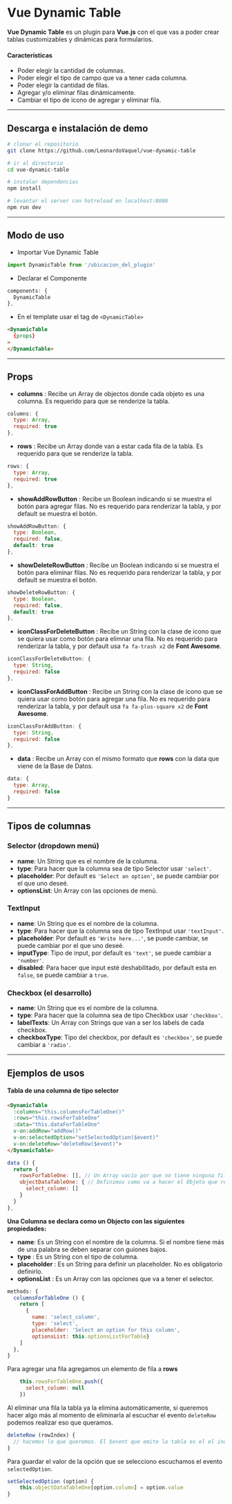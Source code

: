 # Vue Dynamic Table

**Vue Dynamic Table** es un plugin para **Vue.js** con el que vas a poder crear tablas customizables y dinámicas para formularios.

#### Características
* Poder elegir la cantidad de columnas.
* Poder elegir el tipo de campo que va a tener cada columna.
* Poder elegir la cantidad de filas.
* Agregar y/o eliminar filas dinámicamente.
* Cambiar el tipo de icono de agregar y eliminar fila.
---
## Descarga e instalación de demo

``` bash
# clonar el repositorio
git clone https://github.com/LeonardoVaquel/vue-dynamic-table

# ir al directorio
cd vue-dynamic-table

# instalar dependencias
npm install

# levantar el server con hotreload en localhost:8080
npm run dev
```
---
## Modo de uso

* Importar Vue Dynamic Table
``` javascript
import DynamicTable from '/ubicacion_del_plugin'
```

* Declarar el Componente
``` javascript
components: {
  DynamicTable
},
```

* En el template usar el tag de ```<DynamicTable>```
``` html
<DynamicTable
  {props}
>
</DynamicTable>
```
---
## Props
* **columns** : Recibe un Array de objectos donde cada objeto es una columna. Es requerido para que se renderize la tabla.
``` javascript
columns: {
  type: Array,
  required: true
},
```
* **rows** : Recibe un Array donde van a estar cada fila de la tabla. Es requerido para que se renderize la tabla.
``` javascript
rows: {
  type: Array,
  required: true
},
```
* **showAddRowButton** : Recibe un Boolean indicando si se muestra el botón para agregar filas. No es requerido para renderizar la tabla, y por default se muestra el botón.
``` javascript
showAddRowButton: {
  type: Boolean,
  required: false,
  default: true
},
```
* **showDeleteRowButton** : Recibe un Boolean indicando si se muestra el botón para eliminar filas. No es requerido para renderizar la tabla, y por default se muestra el botón.
``` javascript
showDeleteRowButton: {
  type: Boolean,
  required: false,
  default: true
},
```
* **iconClassForDeleteButton** : Recibe un String con la clase de icono que se quiera usar como botón para elimnar una fila. No es requerido para renderizar la tabla, y por default usa ```fa fa-trash x2``` de **Font Awesome**.
``` javascript
iconClassForDeleteButton: {
  type: String,
  required: false
},
```
* **iconClassForAddButton** : Recibe un String con la clase de icono que se quiera usar como botón para agregar una fila. No es requerido para renderizar la tabla, y por default usa ```fa fa-plus-square x2``` de **Font Awesome**.
``` javascript
iconClassForAddButton: {
  type: String,
  required: false
},
```
* **data** : Recibe un Array con el mismo formato que **rows** con la data que viene de la Base de Datos.
``` javascript
data: {
  type: Array,
  required: false
}
```
---
## Tipos de columnas
### Selector (dropdown menú)
* **name**: Un String que es el nombre de la columna.
* **type**: Para hacer que la columna sea de tipo Selector usar ```'select'```.
* **placeholder**: Por default es ```'Select an option'```, se puede cambiar por el que uno deseé.
* **optionsList**: Un Array con las opciones de menú.

### TextInput
* **name**: Un String que es el nombre de la columna.
* **type**: Para hacer que la columna sea de tipo TextInput usar  ```'textInput'```.
* **placeholder**: Por default es ```'Write here...'```, se puede cambiar, se puede cambiar por el que uno deseé.
* **inputType**: Tipo de input, por default es ```'text'```, se puede cambiar a ```'number'```.
* **disabled**: Para hacer que input esté deshabilitado, por default esta en ```false```, se puede cambiar a ```true```.

### Checkbox (el desarrollo)
* **name**: Un String que es el nombre de la columna.
* **type**: Para hacer que la columna sea de tipo Checkbox usar ```'checkbox'```.
* **labelTexts**: Un Array con Strings que van a ser los labels de cada checkbox.
* **checkboxType**: Tipo del checkbox, por default es ```'checkbox'```, se puede cambiar a ```'radio'```.


---
## Ejemplos de usos

#### Tabla de una columna de tipo selector
``` html
<DynamicTable
  :columns="this.columnsForTableOne()"
  :rows="this.rowsForTableOne"
  :data="this.dataForTableOne"
  v-on:addRow="addRow()"
  v-on:selectedOption="setSelectedOption($event)"
  v-on:deleteRow="deleteRow($event)">
</DynamicTable>
```

``` javascript
data () {
  return {
    rowsForTableOne: [], // Un Array vacío por que no tiene ninguna fila.
    objectDataTableOne: { // Definimos como va a hacer el Objeto que representa a una fila.
      select_column: []
    }
  }
},
```
**Una Columna se declara como un Objecto con las siguientes propiedades:**  
* **name**: Es un String con el nombre de la columna. Si el nombre tiene más de una palabra se deben separar con guiones bajos.  
* **type** : Es un String con el tipo de columna.  
* **placeholder** : Es un String para definir un placeholder. No es obligatorio definirlo.
* **optionsList** : Es un Array con las opciones que va a tener el selector.
``` javascript
methods: {
  columnsForTableOne () {
    return [
      {
        name: 'select_column',
        type: 'select',
        placeholder: 'Select an option for this column',
        optionsList: this.optionsListForTable}
    ]
  },
}
```
Para agregar una fila agregamos un elemento de fila a **rows**  
``` javascript
    this.rowsForTableOne.push({
      select_column: null
    })
```  
Al eliminar una fila la tabla ya la elimina automáticamente, si queremos hacer algo más al momento de eliminarla al escuchar el evento ```deleteRow``` podemos realizar eso que queramos.  
``` javascript
deleteRow (rowIndex) {
  // hacemos lo que queremos. El $event que emite la tabla es el el index de la fila.
}
```  
Para guardar el valor de la opción que se selecciono escuchamos el evento ```selectedOption```.  
``` javascript
setSelectedOption (option) {
    this.objectDataTableOne[option.column] = option.value
}
```
